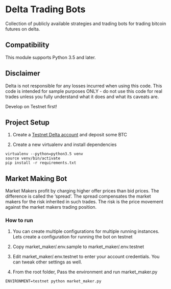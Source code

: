 # Delta Trading Bots

Collection of publicly available strategies and trading bots for trading bitcoin futures on delta.

## Compatibility

This module supports Python 3.5 and later.

## Disclaimer

Delta is not responsible for any losses incurred when using this code. This code is intended for sample purposes ONLY - do not use this code for real trades unless you fully understand what it does and what its caveats are.

Develop on Testnet first!

## Project Setup

1.  Create a [Testnet Delta account](https://testnet.delta.exchange) and deposit some BTC

2.  Create a new virtualenv and install dependencies

```
virtualenv --python=python3.5 venv
source venv/bin/activate
pip install -r requirements.txt
```

## Market Making Bot

Market Makers profit by charging higher offer prices than bid prices. The difference is called the ‘spread’. The spread compensates the market makers for the risk inherited in such trades. The risk is the price movement against the market makers trading position.

### How to run

1.  You can create multiple configurations for multiple running instances. Lets create a configuration for running the bot on testnet

2.  Copy market_maker/.env.sample to market_maker/.env.testnet

3.  Edit market_maker/.env.testnet to enter your account credentials. You can tweak other settings as well.

4.  From the root folder, Pass the environment and run market_maker.py

```
ENVIRONMENT=testnet python market_maker.py
```
